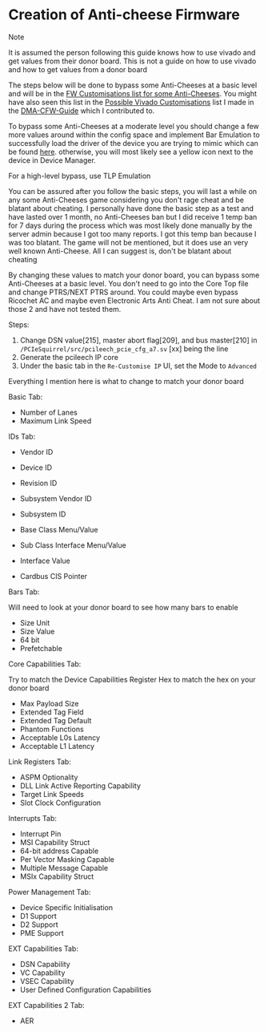 # Creation of Anti-cheese Firmware

> [!NOTE]
> It is assumed the person following this guide knows how to use vivado and get values from their donor board. This is not a guide on how to use vivado and how to get values from a donor board

The steps below will be done to bypass some Anti-Cheeses at a basic level and will be in the [FW Customisations list for some Anti-Cheeses](https://github.com/Rakeshmonkee/DMA/blob/main/EAC-BE%20FW%20Creation/EAC-BE%20FW%20Customisations). You might have also seen this list in the [Possible Vivado Customisations](https://github.com/Silverr12/DMA-CFW-Guide/blob/main/Possible%20Vivado%20Customisations.md) list I made in the [DMA-CFW-Guide](https://github.com/Silverr12/DMA-CFW-Guide/tree/main) which I contributed to. 

To bypass some Anti-Cheeses at a moderate level you should change a few more values around within the config space and implement Bar Emulation to successfully load the driver of the device you are trying to mimic which can be found [here](https://github.com/Rakeshmonkee/DMA/tree/main/Bar%20Emulation). otherwise, you will most likely see a yellow icon next to the device in Device Manager.

For a high-level bypass, use TLP Emulation

You can be assured after you follow the basic steps, you will last a while on any some Anti-Cheeses game considering you don't rage cheat and be blatant about cheating. I personally have done the basic step as a test and have lasted over 1 month, no Anti-Cheeses ban but I did receive 1 temp ban for 7 days during the process which was most likely done manually by the server admin because I got too many reports. I got this temp ban because I was too blatant. The game will not be mentioned, but it does use an very well known Anti-Cheese. All I can suggest is, don't be blatant about cheating

By changing these values to match your donor board, you can bypass some Anti-Cheeses at a basic level. You don't need to go into the Core Top file and change PTRS/NEXT PTRS around. You could maybe even bypass Ricochet AC and maybe even Electronic Arts Anti Cheat. I am not sure about those 2 and have not tested them.

Steps:
1. Change DSN value[215], master abort flag[209], and bus master[210] in `/PCIeSquirrel/src/pcileech_pcie_cfg_a7.sv` [xx] being the line
2. Generate the pcileech IP core
3. Under the basic tab in the `Re-Customise IP` UI, set the Mode to `Advanced`

Everything I mention here is what to change to match your donor board

Basic Tab:
- Number of Lanes
- Maximum Link Speed

IDs Tab:
- Vendor ID
- Device ID
- Revision ID
- Subsystem Vendor ID
- Subsystem ID

- Base Class Menu/Value
- Sub Class Interface Menu/Value
- Interface Value
- Cardbus CIS Pointer

Bars Tab:

Will need to look at your donor board to see how many bars to enable
- Size Unit
- Size Value
- 64 bit
- Prefetchable

Core Capabilities Tab:

Try to match the Device Capabilities Register Hex to match the hex on your donor board
- Max Payload Size
- Extended Tag Field
- Extended Tag Default
- Phantom Functions
- Acceptable L0s Latency
- Acceptable L1 Latency

Link Registers Tab:
- ASPM Optionality
- DLL Link Active Reporting Capability
- Target Link Speeds
- Slot Clock Configuration

Interrupts Tab:
- Interrupt Pin
- MSI Capability Struct
- 64-bit address Capable
- Per Vector Masking Capable
- Multiple Message Capable
- MSIx Capability Struct

Power Management Tab:
- Device Specific Initialisation
- D1 Support
- D2 Support
- PME Support

EXT Capabilities Tab:
- DSN Capability
- VC Capability
- VSEC Capability
- User Defined Configuration Capabilities

EXT Capabilities 2 Tab:
- AER
